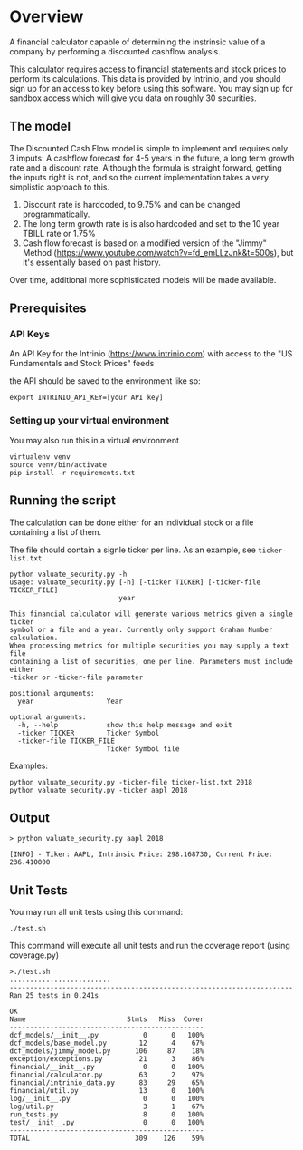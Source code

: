 # Overview

A financial calculator capable of determining the instrinsic value of a company by performing a discounted cashflow analysis.

This calculator requires access to financial statements and stock prices to 
perform its calculations. This data is provided by Intrinio, and you should sign up for an access to key before using this software. You may sign up for sandbox access which will give you data on roughly 30 securities.

## The model
The Discounted Cash Flow model is simple to implement and requires only 3 imputs: A cashflow forecast for 4-5 years in the future, a long term growth rate and a discount rate. Although the formula is straight forward, getting the inputs right is not, and so the current implementation takes a very simplistic approach to this.

1) Discount rate is hardcoded, to 9.75% and can be changed programmatically.
2) The long term growth rate is is also hardcoded and set to the 10 year TBILL rate or 1.75%
3) Cash flow forecast is based on a modified version of the "Jimmy" Method (https://www.youtube.com/watch?v=fd_emLLzJnk&t=500s), but it's essentially based on past history.

Over time, additional more sophisticated models will be made available.


## Prerequisites

### API Keys
An API Key for the Intrinio (https://www.intrinio.com) with access to the "US Fundamentals and Stock Prices" feeds

the API should be saved to the environment like so:

```export INTRINIO_API_KEY=[your API key]```

### Setting up your virtual environment
You may also run this in a virtual environment

```
virtualenv venv
source venv/bin/activate
pip install -r requirements.txt
```

## Running the script

The calculation can be done either for an individual stock or a file containing a list of them.

The file should contain a signle ticker per line. As an example, see ```ticker-list.txt```

```
python valuate_security.py -h
usage: valuate_security.py [-h] [-ticker TICKER] [-ticker-file TICKER_FILE]
                           year

This financial calculator will generate various metrics given a single ticker
symbol or a file and a year. Currently only support Graham Number calculation.
When processing metrics for multiple securities you may supply a text file
containing a list of securities, one per line. Parameters must include either
-ticker or -ticker-file parameter

positional arguments:
  year                  Year

optional arguments:
  -h, --help            show this help message and exit
  -ticker TICKER        Ticker Symbol
  -ticker-file TICKER_FILE
                        Ticker Symbol file
```

Examples:

```
python valuate_security.py -ticker-file ticker-list.txt 2018
python valuate_security.py -ticker aapl 2018
```

## Output

```
> python valuate_security.py aapl 2018

[INFO] - Tiker: AAPL, Intrinsic Price: 298.168730, Current Price: 236.410000
```

## Unit Tests
You may run all unit tests using this command:

```./test.sh```

This command will execute all unit tests and run the coverage report (using coverage.py)

```
>./test.sh
.........................
----------------------------------------------------------------------
Ran 25 tests in 0.241s

OK
Name                         Stmts   Miss  Cover
------------------------------------------------
dcf_models/__init__.py           0      0   100%
dcf_models/base_model.py        12      4    67%
dcf_models/jimmy_model.py      106     87    18%
exception/exceptions.py         21      3    86%
financial/__init__.py            0      0   100%
financial/calculator.py         63      2    97%
financial/intrinio_data.py      83     29    65%
financial/util.py               13      0   100%
log/__init__.py                  0      0   100%
log/util.py                      3      1    67%
run_tests.py                     8      0   100%
test/__init__.py                 0      0   100%
------------------------------------------------
TOTAL                          309    126    59%

```
